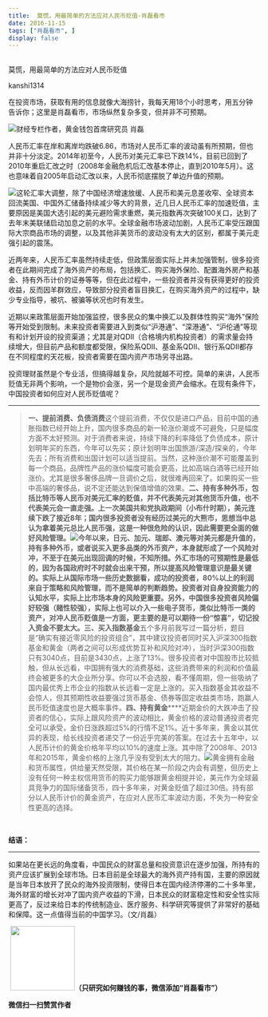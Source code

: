 ```yaml
---
title:  莫慌，用最简单的方法应对人民币贬值-肖磊看市
date: 2016-11-15
tags: ["肖磊看市", ]
display: false
---
```



## 



莫慌，用最简单的方法应对人民币贬值




kanshi1314




在投资市场，获取有用的信息就像大海捞针，我每天用18个小时思考，用五分钟告诉你；这里是肖磊看市，市场纵然复杂多变，但并非不可预期。


<img data-s="300,640" data-type="png" src="http://mmbiz.qpic.cn/mmbiz_png/rIYcHn0KrPRmAPaS27XM8PpgTqEhIN2BwJnibvwQxShdo5ftaqwB2Ng3kqtzm38kooQE6aFH8GPbW4E5QWZPIQA/0?wx_fmt=png" data-ratio="0.6014492753623188" data-w="690"/>财经专栏作者，黄金钱包首席研究员 肖磊



人民币汇率在岸和离岸均跌破6.86，市场对人民币汇率的波动虽有所预期，但也并非十分淡定。2014年初至今，人民币对美元汇率已下跌14%，目前已回到了2010年重启汇改之时（2008年金融危机后汇改基本停止，直到2010年5月）。这也意味着自2005年启动汇改以来，人民币彻底摆脱了单边升值的预期。



<img data-s="300,640" data-type="png" src="http://mmbiz.qpic.cn/mmbiz_png/rIYcHn0KrPRmAPaS27XM8PpgTqEhIN2BSEj8uYia3IgarrC1OwxFtYdwckC5JdZP5UmyRyzZicmiap92sZpYX2VIw/0?wx_fmt=png" data-ratio="0.4023109243697479" data-w="952"/>这轮汇率大调整，除了中国经济增速放缓、人民币和美元息差收窄、全球资本回流美国、中国外汇储备持续减少等大的背景，近几日人民币汇率的加速贬值，主要原因是美国大选引起的美元避险需求重燃，美元指数再次突破100关口，达到了去年末美联储启动加息之前的水平。全球金融市场波动加剧，人民币汇率受压跟国际大宗商品市场的调整，以及其他非美货币的波动没有太大的区别，都属于美元走强引起的震荡。



近两年来，人民币汇率虽然持续走低，但政策层面实际上并未加强管制，很多投资者在此期间完成了海外资产的布局，包括换汇、购买海外保险、配置海外房产和基金、持有外币计价的证券等等，但在此过程中，一些投资者并没有获得更好的投资收益，反而因羊群效应，导致部分投资者盲目换汇，在购买海外资产的过程中，缺少专业指导，被坑、被骗等状况也时有发生。



近期以来政策层面开始加强监控，很多民众的集中换汇以及群体性购买“海外”保险等开始受到限制。未来投资者需要进入到类似“沪港通”、“深港通”、“沪伦通”等现有和计划开设的投资渠道；尤其是对QDII（合格境内机构投资者）的需求量会持续增大，但目前产品和额度都受限，保险系QDII、基金系QDII、银行系QDII都存在不同程度的天花板，投资者需要在国内资产市场另寻出路。



投资理财虽然是个专业活，但搞得越复杂，风险就越不可控。简单的来讲，人民币贬值无非两个影响，一个是物价会涨，另一个是现金资产会缩水。在现有条件下，中国投资者如何应对人民币贬值呢？

****

> **一、提前消费、负债消费**这个提前消费，不仅仅是进口产品，目前中国的通胀指数已经开始上升，国内很多商品的新一轮涨价潮或不可避免，只是幅度方面不太好预测。对于消费者来说，持续下降的利率降低了负债成本，原计划明年买的东西，今年可以先买；原计划明年出国旅游/深造/探亲的，今年先去；所有消费和出国计划可以适当提前。当然，这种涨价潮不可能覆盖到每一个商品，品牌性产品的涨价幅度可能会更高，比如高端白酒等已经开始涨价。尤其是很多奢侈品牌一旦调价之后，就很难再回来了。如果购买一些中高端的奢侈品，说不定还能达到保值增值的效果。******二、持有多种外币，包括比特币等**人民币对美元汇率的贬值，并不代表美元对其他货币升值，也不代表美元会一直走强。上一次美国共和党执政期间（小布什时期），美元连续下跌了接近8年；国内很多投资者没有经历过美元的大熊市，思想当中总认为拿着美元总比人民币强，这是一种很危险的认识，因此需要更全面的做好风险管理。<img data-s="300,640" data-type="png" src="http://mmbiz.qpic.cn/mmbiz_png/rIYcHn0KrPRmAPaS27XM8PpgTqEhIN2BN78MWialyu46E5icgBbVqN45gT2ibSW4wRGC5EkP3P9xLRwc5ElpzL0SQ/0?wx_fmt=png" data-ratio="0.6214470284237726" data-w="774"/>今年以来，日元、加元、瑞郎、澳元等对美元都是升值的，持有多种外币，或者说买入更多品类的外币资产，本身就形成了一个风险对冲，不至于在美元出现回调的时候，不知所措。外汇市场的可预期性是最低的，因为各国政府时不时就会出来干预，所以提高风险管理意识是最关键的。实际上从国际市场一些历史数据看，成功的投资者，80%以上的利润来自于策略和风险管理，而不是简单的判断趋势。投资者对自身投资能力的认知水平，实际上比市场本身的风险更重要。另外，中国很多投资者风险偏好较强（赌性较强），实际上也可以介入一些电子货币，类似比特币一类的资产，对冲人民币贬值是一方面，更主要的是可以期待一份“惊喜”，切记投入资金不要太大。**三、买入指数基金******五个多月前我写过一篇分析，题目是“确实有接近零风险的投资组合”，其中建议投资者同时买入沪深300指数基金和黄金（两者之间可以形成优势互补和风险对冲），当时沪深300指数只有3040点，目前是3430点，上涨了13%。很多投资者对中国股市比较抵触，但从长远看，中国拥有强大的消费基础，这些消费带来的利润和价值最终会被更多的大企业所分享。你可以不会选股，看不懂周期，但一些吸纳了国内最优秀上市企业的指数从长远看一定是上涨的。买入指数基金其收益不会惊人，但其预期性收益要强过货币基金、债券等固定收益类市场，跑赢人民币贬值速度也是大概率事件。**四、持有黄金******近期金价的大跌冲击了投资者的信心，实际上跟风险资产的波动相比，黄金价格的波动普通投资者完全可以承受，金价日涨跌超过5%的行情不足1%。近十多年来，黄金以其优异的表现，给长线投资者递交了一份近乎完美的答案。在过去十五年中，以人民币计价的黄金价格年平均以10%的速度上涨。其中除了2008年、2013年和2015年，黄金价格的上涨几乎没有受到太大的阻力。<img data-s="300,640" data-type="png" src="http://mmbiz.qpic.cn/mmbiz_png/rIYcHn0KrPRmAPaS27XM8PpgTqEhIN2BUm9Qia0oJtzgHkGr6iaAeQfg9KcK048CToQ4WDtpmgo4BIu8gUxiapfdg/0?wx_fmt=png" data-ratio="0.5518867924528302" data-w="636"/>黄金拥有金融和货币属性，供给量天然受限，其价格在某一阶段之内会有调整，但历史上没有任何一种主权信用货币的购买力能够跟黄金相提并论，美元作为全球最具竞争力的国际储备货币，四十多年来，对黄金贬值了超过30倍。持有部分以人民币计价的黄金资产，在应对人民币汇率波动方面，不失为一种安全性更高的选择。

&nbsp;

**结语：**

****

如果站在更长远的角度看，中国民众的财富总量和投资意识在逐步加强，所持有的资产应该扩展到全球市场。日本目前是全球最大的海外资产持有国，主要的原因就是当年日本放开了民众的海外投资限制，使得日本在国内经济停滞的二十多年里，海外财富的增长对冲了国内资产收益的下滑，日本民众的财富稳定性和安全性实际更高了，反过来给日本的传统制造业、医疗服务、科学研究等提供了非常好的基础和保障。这一点值得当前的中国学习。（文/肖磊）

&nbsp;<img data-ratio="1" data-s="300,640" src="http://mmbiz.qpic.cn/mmbiz/rIYcHn0KrPQ4nqiakSpAnZPNSBYdTtpdCELmtbN8iasCKX0AXDKwVJIq1gWcaGVbdt83BgU9ibs9W4vKo34H3ZOBw/640?" data-type="png" data-w="129" style="color: rgb(62, 62, 62); font-family: 宋体; font-size: 16px; line-height: 25.6px; text-align: center; white-space: pre-wrap; box-sizing: border-box !important; word-wrap: break-word !important; visibility: visible !important; width: 129px !important; background-color: rgb(255, 255, 255);" width="129px">**（只研究如何赚钱的事，微信添加“肖磊看市”）**




**微信扫一扫赞赏作者**